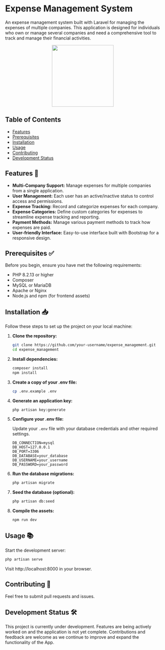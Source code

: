# Expense Management System

An expense management system built with Laravel for managing the expenses of multiple companies. This application is designed for individuals who own or manage several companies and need a comprehensive tool to track and manage their financial activities.
<p align="center">
<img src="https://cdn.jsdelivr.net/gh/devicons/devicon@latest/icons/laravel/laravel-original-wordmark.svg" width="200" height="200"/>
</p>

## Table of Contents

- [Features](#features-)
- [Prerequisites](#prerequisites-)
- [Installation](#installation-)
- [Usage](#usage-)
- [Contributing](#contributing-)
- [Development Status](#development-status-)

## Features 🚀

- **Multi-Company Support:** Manage expenses for multiple companies from a single application.
- **User Management:** Each user has an active/inactive status to control access and permissions.
- **Expense Tracking:** Record and categorize expenses for each company.
- **Expense Categories:** Define custom categories for expenses to streamline expense tracking and reporting.
- **Payment Methods:** Manage various payment methods to track how expenses are paid.
- **User-friendly Interface:** Easy-to-use interface built with Bootstrap for a responsive design.


## Prerequisites ✅

Before you begin, ensure you have met the following requirements:

- PHP 8.2.13 or higher
- Composer
- MySQL or MariaDB
- Apache or Nginx
- Node.js and npm (for frontend assets)

## Installation 📥

Follow these steps to set up the project on your local machine:

1. **Clone the repository:**

    ```bash
    git clone https://github.com/your-username/expense_management.git
    cd expense_management
    ```

2. **Install dependencies:**

    ```bash
    composer install
    npm install
    ```

3. **Create a copy of your .env file:**

    ```bash
    cp .env.example .env
    ```

4. **Generate an application key:**

    ```bash
    php artisan key:generate
    ```

5. **Configure your .env file:**

    Update your `.env` file with your database credentials and other required settings.

    ```plaintext
    DB_CONNECTION=mysql
    DB_HOST=127.0.0.1
    DB_PORT=3306
    DB_DATABASE=your_database
    DB_USERNAME=your_username
    DB_PASSWORD=your_password
    ```

6. **Run the database migrations:**

    ```bash
    php artisan migrate
    ```

7. **Seed the database (optional):**

    ```bash
    php artisan db:seed
    ```

8. **Compile the assets:**

    ```bash
    npm run dev
    ```

## Usage 📚

Start the development server:

```bash
php artisan serve
```
Visit http://localhost:8000 in your browser.

## Contributing 🤝 

Feel free to submit pull requests and issues.
## Development Status 🛠️

This project is currently under development. Features are being actively worked on and the application is not yet complete. Contributions and feedback are welcome as we continue to improve and expand the functionality of the App.
